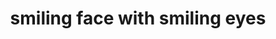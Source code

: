 ---
layout: smileys&people
title: smiling face with smiling eyes
emoji: smiling_face_with_smiling_eyes
permalink: 😊.html
---